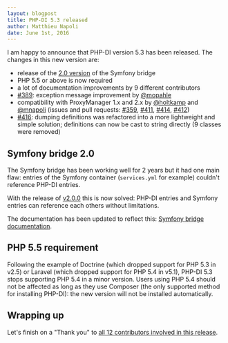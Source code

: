 ```yaml
---
layout: blogpost
title: PHP-DI 5.3 released
author: Matthieu Napoli
date: June 1st, 2016
---
```


I am happy to announce that PHP-DI version 5.3 has been released. The changes in this new version are:

- release of the [2.0 version](https://github.com/PHP-DI/Symfony-Bridge/releases/tag/2.0.0) of the Symfony bridge
- PHP 5.5 or above is now required
- a lot of documentation improvements by 9 different contributors
- [#389](https://github.com/PHP-DI/PHP-DI/pull/389): exception message improvement by [@mopahle](https://github.com/mopahle)
- compatibility with ProxyManager 1.x and 2.x by [@holtkamp](https://github.com/holtkamp) and [@mnapoli](https://github.com/mnapoli) (issues and pull requests: [#359](https://github.com/PHP-DI/PHP-DI/issues/359), [#411](https://github.com/PHP-DI/PHP-DI/issues/411), [#414](https://github.com/PHP-DI/PHP-DI/pull/414), [#412](https://github.com/PHP-DI/PHP-DI/pull/412))
- [#416](https://github.com/PHP-DI/PHP-DI/pull/416): dumping definitions was refactored into a more lightweight and simple solution; definitions can now be cast to string directly (9 classes were removed)

## Symfony bridge 2.0

The Symfony bridge has been working well for 2 years but it had one main flaw: entries of the Symfony container (`services.yml` for example) couldn't reference PHP-DI entries.

With the release of [v2.0.0](https://github.com/PHP-DI/Symfony-Bridge/releases/tag/2.0.0) this is now solved: PHP-DI entries and Symfony entries can reference each others without limitations.

The documentation has been updated to reflect this: [Symfony bridge documentation](../doc/frameworks/symfony2.md).

## PHP 5.5 requirement

Following the example of Doctrine (which dropped support for PHP 5.3 in v2.5) or Laravel (which dropped support for PHP 5.4 in v5.1), PHP-DI 5.3 stops supporting PHP 5.4 in a minor version. Users using PHP 5.4 should not be affected as long as they use Composer (the only supported method for installing PHP-DI): the new version will not be installed automatically.

## Wrapping up

Let's finish on a "Thank you" to [all 12 contributors involved in this release](https://github.com/PHP-DI/PHP-DI/issues?utf8=%E2%9C%93&q=milestone%3A5.3+is%3Aclosed+).
